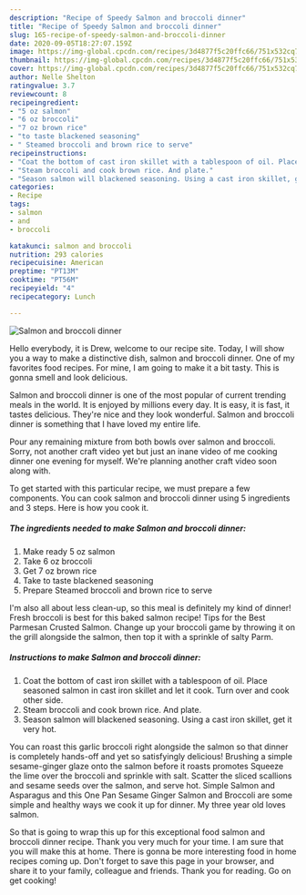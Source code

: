 ```yaml
---
description: "Recipe of Speedy Salmon and broccoli dinner"
title: "Recipe of Speedy Salmon and broccoli dinner"
slug: 165-recipe-of-speedy-salmon-and-broccoli-dinner
date: 2020-09-05T18:27:07.159Z
image: https://img-global.cpcdn.com/recipes/3d4877f5c20ffc66/751x532cq70/salmon-and-broccoli-dinner-recipe-main-photo.jpg
thumbnail: https://img-global.cpcdn.com/recipes/3d4877f5c20ffc66/751x532cq70/salmon-and-broccoli-dinner-recipe-main-photo.jpg
cover: https://img-global.cpcdn.com/recipes/3d4877f5c20ffc66/751x532cq70/salmon-and-broccoli-dinner-recipe-main-photo.jpg
author: Nelle Shelton
ratingvalue: 3.7
reviewcount: 8
recipeingredient:
- "5 oz salmon"
- "6 oz broccoli"
- "7 oz brown rice"
- "to taste blackened seasoning"
- " Steamed broccoli and brown rice to serve"
recipeinstructions:
- "Coat the bottom of cast iron skillet with a tablespoon of oil. Place seasoned salmon in cast iron skillet and let it cook. Turn over and cook other side."
- "Steam broccoli and cook brown rice. And plate."
- "Season salmon will blackened seasoning. Using a cast iron skillet, get it very hot."
categories:
- Recipe
tags:
- salmon
- and
- broccoli

katakunci: salmon and broccoli 
nutrition: 293 calories
recipecuisine: American
preptime: "PT13M"
cooktime: "PT56M"
recipeyield: "4"
recipecategory: Lunch

---
```



![Salmon and broccoli dinner](https://img-global.cpcdn.com/recipes/3d4877f5c20ffc66/751x532cq70/salmon-and-broccoli-dinner-recipe-main-photo.jpg)

Hello everybody, it is Drew, welcome to our recipe site. Today, I will show you a way to make a distinctive dish, salmon and broccoli dinner. One of my favorites food recipes. For mine, I am going to make it a bit tasty. This is gonna smell and look delicious.

Salmon and broccoli dinner is one of the most popular of current trending meals in the world. It is enjoyed by millions every day. It is easy, it is fast, it tastes delicious. They're nice and they look wonderful. Salmon and broccoli dinner is something that I have loved my entire life.

Pour any remaining mixture from both bowls over salmon and broccoli. Sorry, not another craft video yet but just an inane video of me cooking dinner one evening for myself. We&#39;re planning another craft video soon along with.


To get started with this particular recipe, we must prepare a few components. You can cook salmon and broccoli dinner using 5 ingredients and 3 steps. Here is how you cook it.

<!--inarticleads1-->

##### The ingredients needed to make Salmon and broccoli dinner:

1. Make ready 5 oz salmon
1. Take 6 oz broccoli
1. Get 7 oz brown rice
1. Take to taste blackened seasoning
1. Prepare  Steamed broccoli and brown rice to serve


I&#39;m also all about less clean-up, so this meal is definitely my kind of dinner! Fresh broccoli is best for this baked salmon recipe! Tips for the Best Parmesan Crusted Salmon. Change up your broccoli game by throwing it on the grill alongside the salmon, then top it with a sprinkle of salty Parm. 

<!--inarticleads2-->

##### Instructions to make Salmon and broccoli dinner:

1. Coat the bottom of cast iron skillet with a tablespoon of oil. Place seasoned salmon in cast iron skillet and let it cook. Turn over and cook other side.
1. Steam broccoli and cook brown rice. And plate.
1. Season salmon will blackened seasoning. Using a cast iron skillet, get it very hot.


You can roast this garlic broccoli right alongside the salmon so that dinner is completely hands-off and yet so satisfyingly delicious! Brushing a simple sesame-ginger glaze onto the salmon before it roasts promotes Squeeze the lime over the broccoli and sprinkle with salt. Scatter the sliced scallions and sesame seeds over the salmon, and serve hot. Simple Salmon and Asparagus and this One Pan Sesame Ginger Salmon and Broccoli are some simple and healthy ways we cook it up for dinner. My three year old loves salmon. 

So that is going to wrap this up for this exceptional food salmon and broccoli dinner recipe. Thank you very much for your time. I am sure that you will make this at home. There is gonna be more interesting food in home recipes coming up. Don't forget to save this page in your browser, and share it to your family, colleague and friends. Thank you for reading. Go on get cooking!
